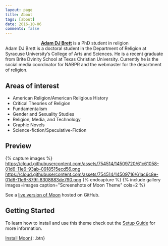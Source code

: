 ```yaml
---
layout: page
title: About
tags: [about]
date: 2016-10-06
comments: false
---
```

    
<center><a href="http://adamdjbrett.com"><b>Adam DJ Brett</b></a> is a PhD student in religion</center>
Adam DJ Brett is a doctoral student in the Department of Religion at Syracuse University’s College of Arts and Sciences. 
He is a recent graduate from Brite Dvinity School at Texas Christian University. 
Currently he is the social media coordinator for NABPR and the webmaster for the department of religion. 

## Areas of interest
* American Religion/American Religious History
* Critical Theories of Religion
* Fundamentalism
* Gender and Sexuality Studies
* Religion, Media, and Technology
* Graphic Novels
* Science-fiction/Speculative-Fiction

## Preview

{% capture images %}
    https://cloud.githubusercontent.com/assets/754514/14509720/61c61058-01d6-11e6-93ab-0918515ecd56.png
    https://cloud.githubusercontent.com/assets/754514/14509716/61ac6c8e-01d6-11e6-879f-8308883de790.png
{% endcapture %}
{% include gallery images=images caption="Screenshots of Moon Theme" cols=2 %}

See a [live version of Moon](http://taylantatli.github.io/Moon) hosted on GitHub.

## Getting Started

To learn how to install and use this theme check out the [Setup Guide](http://taylantatli.me/Moon/moon-theme/) for more information.
      
[Install Moon](https://github.com/TaylanTatli/Moon){: .btn}


